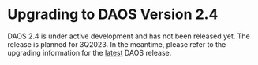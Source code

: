 # Upgrading to DAOS Version 2.4

DAOS 2.4 is under active development and has not been released yet.
The release is planned for 3Q2023.
In the meantime, please refer to the upgrading information for the
[latest](https://docs.daos.io/latest/upgrading/) DAOS release.
